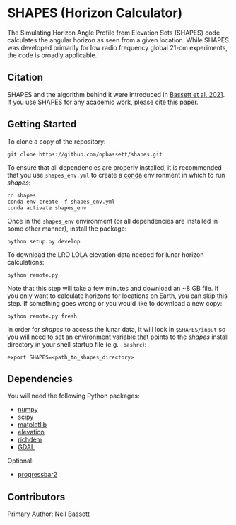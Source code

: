 # SHAPES (Horizon Calculator)
The Simulating Horizon Angle Profile from Elevation Sets (SHAPES) code calculates the angular horizon as seen from a given location. While SHAPES was developed primarily for low radio frequency global 21-cm experiments, the code is broadly applicable.

## Citation
SHAPES and the algorithm behind it were introduced in [Bassett et al. 2021](https://ui.adsabs.harvard.edu/abs/2021arXiv210602153B/abstract). If you use SHAPES for any academic work, please cite this paper.

## Getting Started
To clone a copy of the repository:
```
git clone https://github.com/npbassett/shapes.git
```
To ensure that all dependencies are properly installed, it is recommended that you use `shapes_env.yml` to create a [conda](conda.io) environment in which to run *shapes*:
```
cd shapes
conda env create -f shapes_env.yml
conda activate shapes_env
```
Once in the `shapes_env` environment (or all dependencies are installed in some other manner), install the package:
```
python setup.py develop
```
To download the LRO LOLA elevation data needed for lunar horizon calculations:
```
python remote.py
```
Note that this step will take a few minutes and download an ~8 GB file. If you only want to calculate horizons for locations on Earth, you can skip this step. If something goes wrong or you would like to download a new copy:
```
python remote.py fresh
```
In order for *shapes* to access the lunar data, it will look in `$SHAPES/input` so you will need to set an environment variable that points to the *shapes* install directory in your shell startup file (e.g. `.bashrc`):
```
export SHAPES=<path_to_shapes_directory>
```

## Dependencies
You will need the following Python packages:
* [numpy](http://www.numpy.org/)
* [scipy](http://www.scipy.org/)
* [matplotlib](http://matplotlib.org/)
* [elevation](https://pypi.org/project/elevation/)
* [richdem](https://richdem.readthedocs.io/en/latest/)
* [GDAL](https://pypi.org/project/GDAL/)

Optional:
* [progressbar2](https://progressbar-2.readthedocs.io/en/latest/)

## Contributors
Primary Author: Neil Bassett
